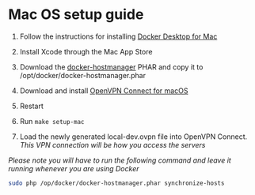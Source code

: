 Mac OS setup guide
==================

1. Follow the instructions for installing [Docker Desktop for Mac](https://docs.docker.com/docker-for-mac/install/)

2. Install Xcode through the Mac App Store

3. Download the [docker-hostmanager](https://github.com/iamluc/docker-hostmanager/releases) PHAR and copy it to /opt/docker/docker-hostmanager.phar

4. Download and install [OpenVPN Connect for macOS](https://openvpn.net/downloads/openvpn-connect-v3-macos.dmg)

5. Restart

6. Run `make setup-mac`

7. Load the newly generated local-dev.ovpn file into OpenVPN Connect.
*This VPN connection will be how you access the servers*

*Please note you will have to run the following command and leave it running whenever you are using Docker*
```bash
sudo php /op/docker/docker-hostmanager.phar synchronize-hosts
```
